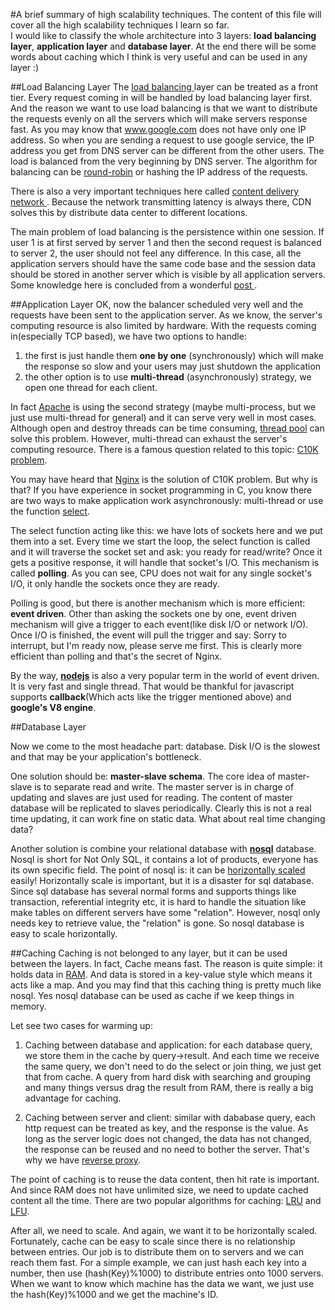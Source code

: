 #A brief summary of high scalability techniques.
The content of this file will cover all the high scalability techniques I learn so far.  
I would like to classify the whole architecture into 3 layers: **load balancing layer**, **application layer** and **database layer**. At the end there will be some words about caching which I think is very useful and can be used in any layer :)

##Load Balancing Layer
The [load balancing ](http://en.wikipedia.org/wiki/Load_balancing_%28computing%29) layer can be treated as a front tier. Every request coming in will be handled by load balancing layer first. And the reason we want to use load balancing is that we want to distribute the requests evenly on all the servers which will make servers response fast. As you may know that www.google.com does not have only one IP address. So when you are sending a request to use google service, the IP address you get from DNS server can be different from the other users. The load is balanced from the very beginning by DNS server. The algorithm for balancing can be [round-robin](http://en.wikipedia.org/wiki/Round-robin_DNS) or hashing the IP address of the requests.  

There is also a very important techniques here called [content delivery network ](http://en.wikipedia.org/wiki/Content_delivery_network). Because the network transmitting latency is always there, CDN solves this by distribute data center to different locations.  

The main problem of load balancing is the persistence within one session. If user 1 is at first served by server 1 and then the second request is balanced to server 2, the user should not feel any difference. In this case, all the application servers should have the same code base and the session data should be stored in another server which is visible by all application servers. Some knowledge here is concluded from a wonderful [ post ](http://www.lecloud.net/post/7295452622/scalability-for-dummies-part-1-clones).  

##Application Layer
OK, now the balancer scheduled very well and the requests have been sent to the application server. As we know, the server's computing resource is also limited by hardware. With the requests coming in(especially TCP based), we have two options to handle:   

1. the first is just handle them **one by one** (synchronously) which will make the response so slow and your users may just shutdown the application  
2. the other option is to use **multi-thread** (asynchronously) strategy, we open one thread for each client.  

In fact [Apache](http://en.wikipedia.org/wiki/Apache_HTTP_Server) is using the second strategy (maybe multi-process, but we just use multi-thread for general) and it can serve very well in most cases. Although open and destroy threads can be time consuming, [thread pool](http://en.wikipedia.org/wiki/Thread_pool_pattern) can solve this problem. However, multi-thread can exhaust the server's computing resource. There is a famous question related to this topic: [C10K problem](http://en.wikipedia.org/wiki/C10k_problem).  

You may have heard that [Nginx](http://en.wikipedia.org/wiki/Nginx) is the solution of C10K problem. But why is that? If you have experience in socket programming in C, you know there are two ways to make application work asynchronously: multi-thread or use the function [select](http://linux.die.net/man/2/select).   

The select function acting like this: we have lots of sockets here and we put them into a set. Every time we start the loop, the select function is called and it will traverse the socket set and ask: you ready for read/write? Once it gets a positive response, it will handle that socket's I/O. This mechanism is called **polling**. As you can see, CPU does not wait for any single socket's I/O, it only handle the sockets once they are ready.  

Polling is good, but there is another mechanism which is more efficient: **event driven**. Other than asking the sockets one by one, event driven mechanism will give a trigger to each event(like disk I/O or network I/O). Once I/O is finished, the event will pull the trigger and say: Sorry to interrupt, but I'm ready now, please serve me first. This is clearly more efficient than polling and that's the secret of Nginx.  

By the way, [**nodejs**](http://blog.mixu.net/2011/02/01/understanding-the-node-js-event-loop/) is also a very popular term in the world of event driven. It is very fast and single thread. That would be thankful for javascript supports **callback**(Which acts like the trigger mentioned above) and **google's V8 engine**.  

##Database Layer

Now we come to the most headache part: database. Disk I/O is the slowest and that may be your application's bottleneck.  

One solution should be: **master-slave schema**. The core idea of master-slave is to separate read and write. The master server is in charge of updating and slaves are just used for reading. The content of master database will be replicated to slaves periodically. Clearly this is not a real time updating, it can work fine on static data. What about real time changing data?  

Another solution is combine your relational database with **[nosql](http://en.wikipedia.org/wiki/NoSQL)** database. Nosql is short for Not Only SQL, it contains a lot of products, everyone has its own specific field. The point of nosql is: it can be [horizontally scaled](http://en.wikipedia.org/wiki/Scalability) easily! Horizontally scale is important, but it is a disaster for sql database. Since sql database has several normal forms and supports things like transaction, referential integrity etc, it is hard to handle the situation like make tables on different servers have some "relation". However, nosql only needs key to retrieve value, the "relation" is gone. So nosql database is easy to scale horizontally.  

##Caching
Caching is not belonged to any layer, but it can be used between the layers. In fact, Cache means fast. The reason is quite simple: it holds data in [RAM](http://en.wikipedia.org/wiki/Random-access_memory). And data is stored in a key-value style which means it acts like a map. And you may find that this caching thing is pretty much like nosql. Yes nosql database can be used as cache if we keep things in memory.  

Let see two cases for warming up: 

1. Caching between database and application: for each database query, we store them in the cache by query->result. And each time we receive the same query, we don't need to do the select or join thing, we just get that from cache. A query from hard disk with searching and grouping and many things versus drag the result from RAM, there is really a big advantage for caching.  

2. Caching between server and client: similar with dababase query, each http request can be treated as key, and the response is the value. As long as the server logic does not changed, the data has not changed, the response can be reused and no need to bother the server. That's why we have [reverse proxy](http://en.wikipedia.org/wiki/Reverse_proxy).  

The point of caching is to reuse the data content, then hit rate is important. And since RAM does not have unlimited size, we need to update cached content all the time. There are two popular algorithms for caching: [LRU](http://mcicpc.cs.atu.edu/archives/2012/mcpc2012/lru/lru.html) and [LFU](http://en.wikipedia.org/wiki/Least_frequently_used).  

After all, we need to scale. And again, we want it to be horizontally scaled. Fortunately, cache can be easy to scale since there is no relationship between entries. Our job is to distribute them on to servers and we can reach them fast. For a simple example, we can just hash each key into a number, then use (hash(Key)%1000) to distribute entries onto 1000 servers. When we want to know which machine has the data we want, we just use the hash(Key)%1000 and we get the machine's ID.
